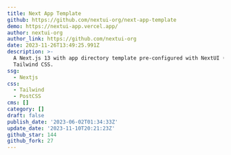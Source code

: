 ```yaml
---
title: Next App Template
github: https://github.com/nextui-org/next-app-template
demo: https://nextui-app.vercel.app/
author: nextui-org
author_link: https://github.com/nextui-org
date: 2023-11-26T13:49:25.991Z
description: >-
  A Next.js 13 with app directory template pre-configured with NextUI (v2) and
  Tailwind CSS.
ssg:
  - Nextjs
css:
  - Tailwind
  - PostCSS
cms: []
category: []
draft: false
publish_date: '2023-06-02T01:34:33Z'
update_date: '2023-11-10T20:21:23Z'
github_star: 144
github_fork: 27
---
```

